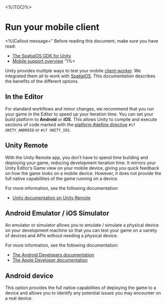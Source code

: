 <%(TOC)%>

# Run your mobile client

<%(Callout message="
Before reading this document, make sure you have read:

  * [The SpatialOS GDK for Unity]({{urlRoot}}/reference/overview)
  * [Mobile support overview]({{urlRoot}}/modules/mobile/overview)
")%>

Unity provides multiple ways to test your mobile [client-worker]({{urlRoot}}/reference/glossary#client-worker). We integrated them all to work with [SpatialOS]({{urlRoot}}/reference/glossary#spatialos-runtime). This documentation describes the benefits of the different options.

## In the Editor

For standard workflows and minor changes, we recommend that you run your game in the Editor to speed up your iteration time. You can set your build platform to **Android** or **iOS**. This allows Unity to compile and execute sections of code marked with the [platform #define directive](https://docs.unity3d.com/Manual/PlatformDependentCompilation.html) `#if UNITY_ANDROID` or `#if UNITY_IOS`.

## Unity Remote

With the Unity Remote app, you don’t have to spend time building and deploying your game, reducing development iteration time. It mirrors your Unity Editor’s Game view on your mobile device, giving you quick feedback on how the game looks on a mobile device. However, it does not provide the full native capabilities of the game running on a device.

For more information, see the following documentation:

  * [Unity documentation on Unity Remote](https://docs.unity3d.com/Manual/UnityRemote5.html)

## Android Emulator / iOS Simulator

An emulator or simulator allows you to emulate / simulate a physical device on your development machine so that you can test your game on a variety of devices and APIs without needing a physical device.

For more information, see the following documentation:

  * [The Android Developers documentation](https://developer.android.com/studio/run/emulator)
  * [The Apple Developer documentation](https://developer.apple.com/library/archive/documentation/IDEs/Conceptual/simulator_help_topics/Chapter/Chapter.html)

## Android device

This option provides the full native capabilities of deploying the game to a device and allows you to identify any potential issues you may encounter on a real device.